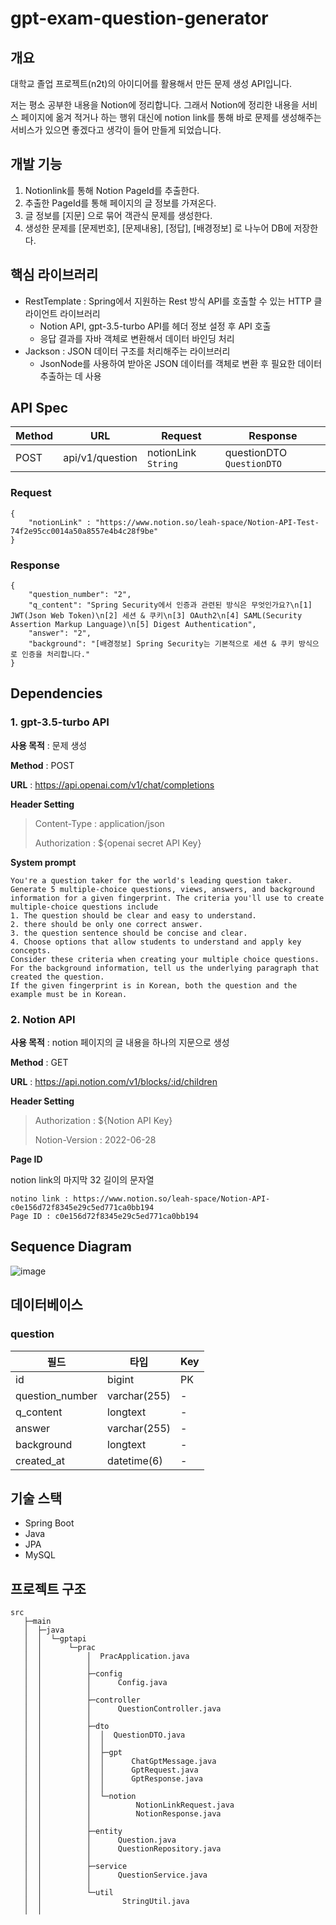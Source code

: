 # gpt-exam-question-generator

## 개요 

대학교 졸업 프로젝트(n2t)의 아이디어를 활용해서 만든 문제 생성 API입니다.

저는 평소 공부한 내용을 Notion에 정리합니다. 그래서 Notion에 정리한 내용을 서비스 페이지에 옮겨 적거나 하는 행위 대신에  notion link를 통해 바로 문제를 생성해주는 서비스가 있으면 좋겠다고 생각이 들어 만들게 되었습니다. 

    

## 개발 기능

1. Notionlink를 통해 Notion PageId를 추출한다. 
2. 추출한 PageId를 통해 페이지의 글 정보를 가져온다. 
3. 글 정보를 [지문] 으로 묶어 객관식 문제를 생성한다.
4. 생성한 문제를 [문제번호], [문제내용], [정답], [배경정보] 로 나누어 DB에 저장한다.

## 핵심 라이브러리 

- RestTemplate : Spring에서 지원하는 Rest 방식 API를 호출할 수 있는 HTTP 클라이언트 라이브러리
    - Notion API, gpt-3.5-turbo API를 헤더 정보 설정 후 API 호출 
    - 응답 결과를 자바 객체로 변환해서 데이터 바인딩 처리 
- Jackson : JSON 데이터 구조를 처리해주는 라이브러리
    - JsonNode를 사용하여 받아온 JSON 데이터를 객체로 변환 후 필요한 데이터 추출하는 데 사용 

## API Spec

| Method | URL             | Request             | Response                   |
|--------|-----------------|---------------------|----------------------------|
| POST   | api/v1/question | notionLink `String` | questionDTO `QuestionDTO`  |

### Request
```
{
    "notionLink" : "https://www.notion.so/leah-space/Notion-API-Test-74f2e95cc0014a50a8557e4b4c28f9be"
}
```

### Response
```
{
    "question_number": "2",
    "q_content": "Spring Security에서 인증과 관련된 방식은 무엇인가요?\n[1] JWT(Json Web Token)\n[2] 세션 & 쿠키\n[3] OAuth2\n[4] SAML(Security Assertion Markup Language)\n[5] Digest Authentication",
    "answer": "2",
    "background": "[배경정보] Spring Security는 기본적으로 세션 & 쿠키 방식으로 인증을 처리합니다."
}
```


## Dependencies

### 1. gpt-3.5-turbo API

**사용 목적** : 문제 생성

**Method** : POST

**URL** :  https://api.openai.com/v1/chat/completions

**Header Setting**

> Content-Type : application/json
> 
> Authorization : ${openai secret API Key}

**System prompt**

```
You're a question taker for the world's leading question taker.
Generate 5 multiple-choice questions, views, answers, and background information for a given fingerprint. The criteria you'll use to create multiple-choice questions include
1. The question should be clear and easy to understand.
2. there should be only one correct answer.
3. the question sentence should be concise and clear.
4. Choose options that allow students to understand and apply key concepts.
Consider these criteria when creating your multiple choice questions. 
For the background information, tell us the underlying paragraph that created the question. 
If the given fingerprint is in Korean, both the question and the example must be in Korean.
```

### 2. Notion API

**사용 목적** : notion 페이지의 글 내용을 하나의 지문으로 생성

**Method** : GET

**URL** :  https://api.notion.com/v1/blocks/:id/children

**Header Setting**

> Authorization : ${Notion API Key}
>
> Notion-Version : 2022-06-28

**Page ID**

notion link의 마지막 32 길이의 문자열

```
notino link : https://www.notion.so/leah-space/Notion-API-c0e156d72f8345e29c5ed771ca0bb194
Page ID : c0e156d72f8345e29c5ed771ca0bb194
```

## Sequence Diagram

![image](https://github.com/1hyunjin/gpt-exam-question-generator/assets/38430900/b6910dd6-44ea-40f6-8743-7c82ac8d7c0d)


## 데이터베이스

### question
| 필드              | 타입           | Key |
|-----------------|--------------|-----|
| id              | bigint       | PK  |
| question_number | varchar(255) | -   |
| q_content       | longtext     | -   |
| answer          | varchar(255) | -   |
| background      | longtext     | -   |
| created_at      | datetime(6)  | -   |


## 기술 스택

- Spring Boot
- Java
- JPA
- MySQL

## 프로젝트 구조 
```
src
   ├─main
   │  ├─java
   │  │  └─gptapi
   │  │      └─prac
   │  │          │  PracApplication.java
   │  │          │
   │  │          ├─config
   │  │          │      Config.java
   │  │          │
   │  │          ├─controller
   │  │          │      QuestionController.java
   │  │          │
   │  │          ├─dto
   │  │          │  │  QuestionDTO.java
   │  │          │  │
   │  │          │  ├─gpt
   │  │          │  │      ChatGptMessage.java
   │  │          │  │      GptRequest.java
   │  │          │  │      GptResponse.java
   │  │          │  │
   │  │          │  └─notion
   │  │          │          NotionLinkRequest.java
   │  │          │          NotionResponse.java
   │  │          │
   │  │          ├─entity
   │  │          │      Question.java
   │  │          │      QuestionRepository.java
   │  │          │
   │  │          ├─service
   │  │          │      QuestionService.java
   │  │          │
   │  │          └─util
   │  │                  StringUtil.java
   │  │
```

